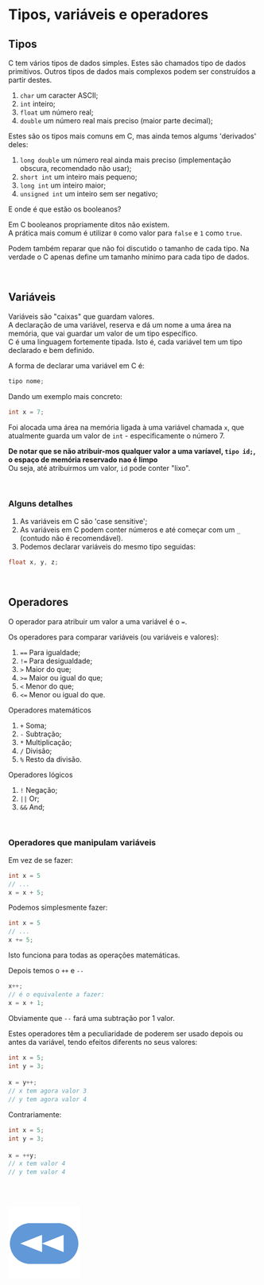 # Tipos, variáveis e operadores

## Tipos

C tem vários tipos de dados simples. Estes são chamados tipo de dados primitivos. Outros tipos de dados mais complexos podem ser construídos a partir destes.

1. `char` um caracter ASCII;
2. `int` inteiro;
3. `float` um número real;
4. `double` um número real mais preciso (maior parte decimal);

Estes são os tipos mais comuns em C, mas ainda temos algums 'derivados' deles:
1. `long double` um número real ainda mais preciso (implementação obscura, recomendado não usar);
2. `short int` um inteiro mais pequeno;
3. `long int`  um inteiro maior;
4. `unsigned int` um inteiro sem ser negativo;

E onde é que estão os booleanos?

Em C booleanos propriamente ditos não existem.
<br>A prática mais comum é utilizar `0` como valor para `false` e `1` como `true`.

Podem também reparar que não foi discutido o tamanho de cada tipo. Na verdade o C apenas define um tamanho mínimo para cada tipo de dados.

<br>

## Variáveis

Variáveis são "caixas" que guardam valores.
<br>A declaração de uma variável, reserva e dá um nome a uma área na memória, que vai guardar um valor de um tipo específico.
<br>C é uma linguagem fortemente tipada. Isto é, cada variável tem um tipo declarado e bem definido.

A forma de declarar uma variável em C é:
```c
tipo nome;
```
Dando um exemplo mais concreto:
```c
int x = 7;
```
Foi alocada uma área na memória ligada à uma variável chamada `x`, que atualmente guarda um valor de `int` - especificamente o número 7.

**De notar que se não atribuir-mos qualquer valor a uma varíavel, `tipo id;`, o espaço de memória reservado nao é limpo**
<br>Ou seja, até atribuirmos um valor, `id` pode conter "lixo".

<br>

### Alguns detalhes

1. As variáveis em C são 'case sensitive';
2. As variáveis em C podem conter números e até começar com um `_` (contudo não é recomendável).
3. Podemos declarar variáveis do mesmo tipo seguidas:
```c
float x, y, z;
```
<br>

## Operadores

O operador para atribuir um valor a uma variável é o `=`.

Os operadores para comparar variáveis (ou variáveis e valores):
1. `==` Para igualdade;
2. `!=` Para desigualdade;
3. `>` Maior do que;
4. `>=` Maior ou igual do que;
5. `<` Menor do que;
6. `<=` Menor ou igual do que.

Operadores matemáticos
1. `+` Soma;
2. `-` Subtração;
3. `*` Multiplicação;
4. `/` Divisão;
5. `%` Resto da divisão.

Operadores lógicos
1. `!` Negação;
2. `||` Or;
3. `&&` And;

<br>

### Operadores que manipulam variáveis

Em vez de se fazer:
```c
int x = 5
// ...
x = x + 5;
```
Podemos simplesmente fazer:
```c
int x = 5
// ...
x += 5;
```
Isto funciona para todas as operações matemáticas.


Depois temos o `++` e `--`
```c
x++;
// é o equivalente a fazer:
x = x + 1;
```
Obviamente que `--` fará uma subtração por 1 valor.

Estes operadores têm a peculiaridade de poderem ser usado depois ou antes da variável, tendo efeitos diferents no seus valores:
```c
int x = 5;
int y = 3;

x = y++;
// x tem agora valor 3
// y tem agora valor 4
```
Contrariamente:
```c
int x = 5;
int y = 3;

x = ++y;
// x tem valor 4
// y tem valor 4
```

<br><br>

[![retroceder](https://raw.githubusercontent.com/David81820/Recursos-LCC/main/Rewind.png)](https://david81820.github.io/Recursos-LCC/1ano)